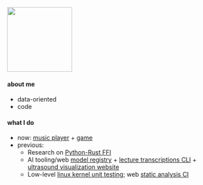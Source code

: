 <img height="150" src="https://user-images.githubusercontent.com/39812919/122685073-b5075180-d1df-11eb-8172-9ee6ada53190.gif" />
<!-- Trivia: in case you're reading this, the gif came from an obscure Boards of Canada page I found. If you don't know them, go listen, they're pretty good! -->

#### about me

- data-oriented
- code

#### what I do

- now: [music player](https://codeberg.org/musicca/skald) + [game](https://codeberg.org/catermujo/conurbation)
- previous:
  - Research on [Python-Rust FFI](https://github.com/isinyaaa/python-ffi)
  - AI tooling/web [model registry](https://github.com/kubeflow/model-registry) + [lecture transcriptions CLI](https://codeberg.org/aehse/superlesson) +  [ultrasound visualization website](https://github.com/ultron-labs/ultron)
  - Low-level [linux kernel unit testing](https://summerofcode.withgoogle.com/proposals/details/XoZiYvMx); web [static analysis CI](https://github.com/openscanhub/openscanhub)
